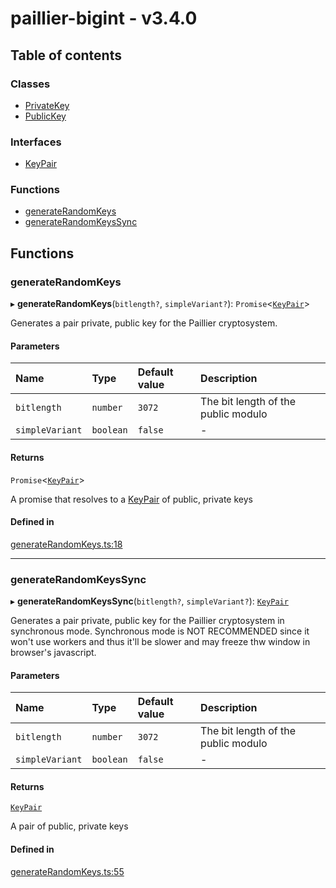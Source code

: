 # paillier-bigint - v3.4.0

## Table of contents

### Classes

- [PrivateKey](classes/PrivateKey.md)
- [PublicKey](classes/PublicKey.md)

### Interfaces

- [KeyPair](interfaces/KeyPair.md)

### Functions

- [generateRandomKeys](API.md#generaterandomkeys)
- [generateRandomKeysSync](API.md#generaterandomkeyssync)

## Functions

### generateRandomKeys

▸ **generateRandomKeys**(`bitlength?`, `simpleVariant?`): `Promise`<[`KeyPair`](interfaces/KeyPair.md)\>

Generates a pair private, public key for the Paillier cryptosystem.

#### Parameters

| Name | Type | Default value | Description |
| :------ | :------ | :------ | :------ |
| `bitlength` | `number` | `3072` | The bit length of the public modulo |
| `simpleVariant` | `boolean` | `false` | - |

#### Returns

`Promise`<[`KeyPair`](interfaces/KeyPair.md)\>

A promise that resolves to a [KeyPair](interfaces/KeyPair.md) of public, private keys

#### Defined in

[generateRandomKeys.ts:18](https://github.com/juanelas/paillier-bigint/blob/37de4f7/src/ts/generateRandomKeys.ts#L18)

___

### generateRandomKeysSync

▸ **generateRandomKeysSync**(`bitlength?`, `simpleVariant?`): [`KeyPair`](interfaces/KeyPair.md)

Generates a pair private, public key for the Paillier cryptosystem in synchronous mode.
Synchronous mode is NOT RECOMMENDED since it won't use workers and thus it'll be slower and may freeze thw window in browser's javascript.

#### Parameters

| Name | Type | Default value | Description |
| :------ | :------ | :------ | :------ |
| `bitlength` | `number` | `3072` | The bit length of the public modulo |
| `simpleVariant` | `boolean` | `false` | - |

#### Returns

[`KeyPair`](interfaces/KeyPair.md)

A pair of public, private keys

#### Defined in

[generateRandomKeys.ts:55](https://github.com/juanelas/paillier-bigint/blob/37de4f7/src/ts/generateRandomKeys.ts#L55)
